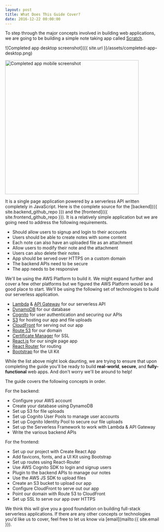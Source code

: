 ```yaml
---
layout: post
title: What Does This Guide Cover?
date: 2016-12-22 00:00:00
---
```


To step through the major concepts involved in building web applications, we are going to be building a simple note taking app called [Scratch](https://demo.serverless-stack.com).

![Completed app desktop screenshot]({{ site.url }}/assets/completed-app-desktop.png)

<img alt="Completed app mobile screenshot" src="{{ site.url }}/assets/completed-app-mobile.png" width="432" />

It is a single page application powered by a serverless API written completely in JavaScript. Here is the complete source for the [backend]({{ site.backend_github_repo }}) and the [frontend]({{ site.frontend_github_repo }}). It is a relatively simple application but we are going need to address the following requirements.

- Should allow users to signup and login to their accounts
- Users should be able to create notes with some content
- Each note can also have an uploaded file as an attachment
- Allow users to modify their note and the attachment
- Users can also delete their notes
- App should be served over HTTPS on a custom domain
- The backend APIs need to be secure
- The app needs to be responsive

We'll be using the AWS Platform to build it. We might expand further and cover a few other platforms but we figured the AWS Platform would be a good place to start. We'll be using the following set of technologies to build our serverless application. 

- [Lambda][Lambda] & [API Gateway][APIG] for our serverless API
- [DynamoDB][DynamoDB] for our database
- [Cognito][Cognito] for user authentication and securing our APIs
- [S3][S3] for hosting our app and file uploads
- [CloudFront][CF] for serving out our app
- [Route 53][R53] for our domain
- [Certificate Manager][CM] for SSL
- [React.js][React] for our single page app
- [React Router][RR] for routing
- [Bootstrap][Bootstrap] for the UI Kit

While the list above might look daunting, we are trying to ensure that upon completing the guide you'll be ready to build **real-world**, **secure**, and **fully-functional** web apps. And don't worry we'll be around to help!

The guide covers the following concepts in order.

For the backend:

- Configure your AWS account
- Create your database using DynamoDB
- Set up S3 for file uploads
- Set up Cognito User Pools to manage user accounts
- Set up Cognito Identity Pool to secure our file uploads
- Set up the Serverless Framework to work with Lambda & API Gateway
- Write the various backend APIs

For the frontend:

- Set up our project with Create React App
- Add favicons, fonts, and a UI Kit using Bootstrap
- Set up routes using React-Router
- Use AWS Cognito SDK to login and signup users
- Plugin to the backend APIs to manage our notes
- Use the AWS JS SDK to upload files 
- Create an S3 bucket to upload our app
- Configure CloudFront to serve out our app
- Point our domain with Route 53 to CloudFront
- Set up SSL to serve our app over HTTPS

We think this will give you a good foundation on building full-stack serverless applications. If there are any other concepts or technologies you'd like us to cover, feel free to let us know via [email](mailto:{{ site.email }}).


[Cognito]: https://aws.amazon.com/cognito/
[CM]: https://aws.amazon.com/certificate-manager
[R53]: https://aws.amazon.com/route53/
[CF]: https://aws.amazon.com/cloudfront/
[S3]: https://aws.amazon.com/s3/
[Bootstrap]: http://getbootstrap.com
[RR]: https://github.com/ReactTraining/react-router
[React]: https://facebook.github.io/react/
[DynamoDB]: https://aws.amazon.com/dynamodb/
[APIG]: https://aws.amazon.com/api-gateway/
[Lambda]: https://aws.amazon.com/lambda/

